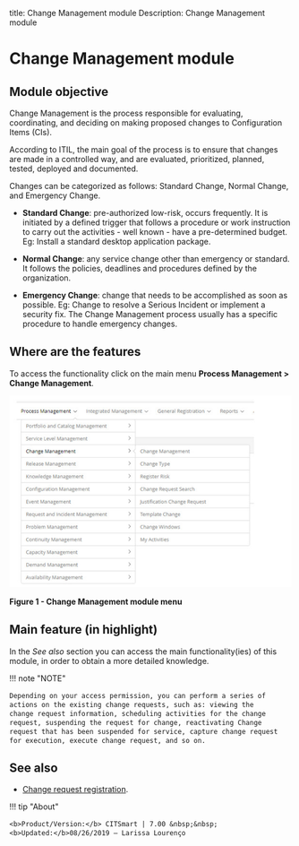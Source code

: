 title: Change Management module
Description: Change Management module
# Change Management module

Module objective
--------------------

Change Management is the process responsible for evaluating, coordinating, and deciding on making proposed changes to Configuration 
Items (CIs).

According to ITIL, the main goal of the process is to ensure that changes are made in a controlled way, and are evaluated, 
prioritized, planned, tested, deployed and documented.

Changes can be categorized as follows: Standard Change, Normal Change, and Emergency Change.

- **Standard Change**: pre-authorized low-risk, occurs frequently. It is initiated by a defined trigger that follows a procedure or work instruction to carry out the activities - well known - have a pre-determined budget. Eg: Install a standard desktop application package.

- **Normal Change**: any service change other than emergency or standard. It follows the policies, deadlines and procedures defined 
by the organization.

- **Emergency Change**: change that needs to be accomplished as soon as possible. Eg: Change to resolve a Serious Incident or 
implement a security fix. The Change Management process usually has a specific procedure to handle emergency changes.

Where are the features
---------------------------------

To access the functionality click on the main menu **Process Management > Change Management**.

![Menu](images/module.img1.jpg)

**Figure 1 - Change Management module menu**

Main feature (in highlight)
---------------------------------------

In the *See also* section you can access the main functionality(ies) of this module, in order to obtain a more detailed knowledge.

!!! note "NOTE"

    Depending on your access permission, you can perform a series of actions on the existing change requests, such as: viewing the 
    change request information, scheduling activities for the change request, suspending the request for change, reactivating Change 
    request that has been suspended for service, capture change request for execution, execute change request, and so on.
    
See also
------------

- [Change request registration](/en-us/citsmart-platform-7/processes/change/register-change.html).

!!! tip "About"

    <b>Product/Version:</b> CITSmart | 7.00 &nbsp;&nbsp;
    <b>Updated:</b>08/26/2019 – Larissa Lourenço
